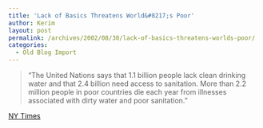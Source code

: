 ```yaml
---
title: 'Lack of Basics Threatens World&#8217;s Poor'
author: Kerim
layout: post
permalink: /archives/2002/08/30/lack-of-basics-threatens-worlds-poor/
categories:
  - Old Blog Import
---
```


>   &#8220;The United Nations says that 1.1 billion people lack clean drinking water and that 2.4 billion need access to sanitation. More than 2.2 million people in poor countries die each year from illnesses associated with dirty water and poor sanitation.&#8221;


<a href="http://www.nytimes.com/2002/08/29/international/29WATE.html" onclick="_gaq.push(['_trackEvent', 'outbound-article', 'http://www.nytimes.com/2002/08/29/international/29WATE.html', 'NY Times']);" >NY Times</a>

